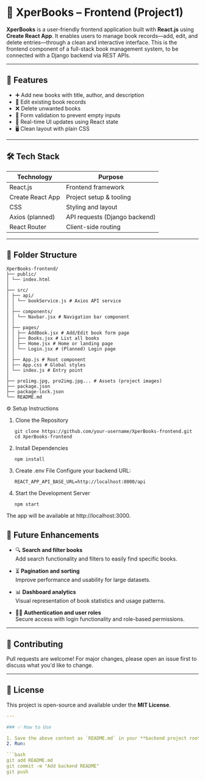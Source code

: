 # 📘 XperBooks – Frontend (Project1)

**XperBooks** is a user-friendly frontend application built with **React.js** using **Create React App**. It enables users to manage book records—add, edit, and delete entries—through a clean and interactive interface. This is the frontend component of a full-stack book management system, to be connected with a Django backend via REST APIs.

---

## 🚀 Features

- ➕ Add new books with title, author, and description
- 📝 Edit existing book records
- ❌ Delete unwanted books
- 🧾 Form validation to prevent empty inputs
- 🔄 Real-time UI updates using React state
- 🖥️ Clean layout with plain CSS

---

## 🛠️ Tech Stack

| Technology      | Purpose                           |
|-----------------|-----------------------------------|
| React.js        | Frontend framework                |
| Create React App| Project setup & tooling           |
| CSS             | Styling and layout                |
| Axios (planned) | API requests (Django backend)     |
| React Router    |  Client-side routing              |

---

## 📁 Folder Structure
```
XperBooks-frontend/
├── public/
│ └── index.html
│
├── src/
│ ├── api/
│ │ └── bookService.js # Axios API service
│ │
│ ├── components/
│ │ └── Navbar.jsx # Navigation bar component
│ │
│ ├── pages/
│ │ ├── AddBook.jsx # Add/Edit book form page
│ │ ├── Books.jsx # List all books
│ │ ├── Home.jsx # Home or landing page
│ │ └── Login.jsx # (Planned) Login page
│ │
│ ├── App.js # Root component
│ ├── App.css # Global styles
│ └── index.js # Entry point
│
├── pro1img.jpg, pro2img.jpg... # Assets (project images)
├── package.json
├── package-lock.json
└── README.md
```
⚙️ Setup Instructions
1. Clone the Repository
```
   git clone https://github.com/your-username/XperBooks-frontend.git
   cd XperBooks-frontend
```
2. Install Dependencies
```
   npm install
```
3. Create .env File
Configure your backend URL:
```
   REACT_APP_API_BASE_URL=http://localhost:8000/api
```
4. Start the Development Server
```
   npm start
```
The app will be available at http://localhost:3000.

## 🧪 Future Enhancements

- 🔍 **Search and filter books**  
  Add search functionality and filters to easily find specific books.

- ⏳ **Pagination and sorting**  
  Improve performance and usability for large datasets.

- 📊 **Dashboard analytics**  
  Visual representation of book statistics and usage patterns.

- 🧑‍💻 **Authentication and user roles**  
  Secure access with login functionality and role-based permissions.

---

## 🤝 Contributing

Pull requests are welcome! For major changes, please open an issue first to discuss what you'd like to change.

---

## 📝 License

This project is open-source and available under the **MIT License**.
```yaml
---

### ✅ How to Use

1. Save the above content as `README.md` in your **backend project root folder**.
2. Run:

```bash
git add README.md
git commit -m "Add backend README"
git push
```

   
